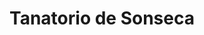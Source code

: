---
title: "Tanatorio de Sonseca"
url: /sonseca/tanatorio-de-sonseca/
shop: directores de funerarias
---